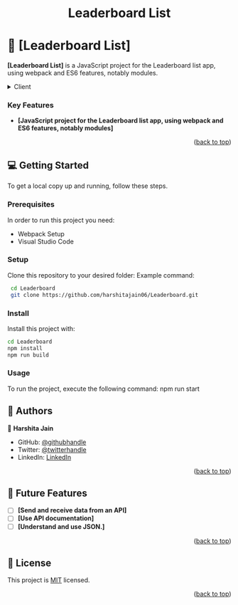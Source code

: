 
<div align="center">
  <h1><b>Leaderboard List</b></h1>

</div>
<!-- PROJECT DESCRIPTION -->

# 📖 [Leaderboard List] <a name="about-project"></a>

**[Leaderboard List]** is a JavaScript project for the Leaderboard list app, using webpack and ES6 features, notably modules.
<details>
  <summary>Client</summary>
  <ul>
    <li><a href="https://nodejs.org/">Node.js</a></li>
  </ul>
</details>



<!-- Features -->

### Key Features <a name="key-features"></a>

- **[JavaScript project for the Leaderboard list app, using webpack and ES6 features, notably modules]**


<p align="right">(<a href="#readme-top">back to top</a>)</p>


<!-- GETTING STARTED -->

## 💻 Getting Started <a name="getting-started"></a>

To get a local copy up and running, follow these steps.

### Prerequisites

In order to run this project you need:
- Webpack Setup
- Visual Studio Code


### Setup

Clone this repository to your desired folder:
Example command:

```sh
 cd Leaderboard
 git clone https://github.com/harshitajain06/Leaderboard.git
```
 
 


### Install

Install this project with:
```sh
cd Leaderboard
npm install
npm run build
```



### Usage

To run the project, execute the following command:
npm run start


<!-- AUTHORS -->

## 👥 Authors <a name="authors"></a>

👤 **Harshita Jain**

- GitHub: [@githubhandle](https://github.com/githubhandle)
- Twitter: [@twitterhandle](https://twitter.com/twitterhandle)
- LinkedIn: [LinkedIn](https://linkedin.com/in/linkedinhandle)

<p align="right">(<a href="#readme-top">back to top</a>)</p>

<!-- FUTURE FEATURES -->

## 🔭 Future Features <a name="future-features"></a>

- [ ] **[Send and receive data from an API]**
- [ ] **[Use API documentation]**
- [ ] **[Understand and use JSON.]**

<p align="right">(<a href="#readme-top">back to top</a>)</p>


<!-- LICENSE -->

## 📝 License <a name="license"></a>

This project is [MIT](./LICENSE) licensed.

<p align="right">(<a href="#readme-top">back to top</a>)</p>
